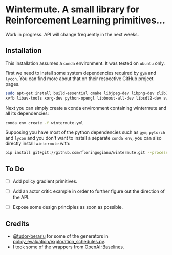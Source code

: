 # Wintermute. A small library for Reinforcement Learning primitives...


Work in progress. API will change frequently in the next weeks.

## Installation

This installation assumes a `conda` environment. It was tested on `ubuntu`
only.

First we need to install some system dependencies required by `gym` and
`lycon`. You can find more about that on their respective GitHub project pages.

```bash
sudo apt-get install build-essential cmake libjpeg-dev libpng-dev zlib1g-dev
xvfb libav-tools xorg-dev python-opengl libboost-all-dev libsdl2-dev swig
```

Next you can simply create a conda environment containing wintermute and all
its dependencies:
```bash
conda env create -f wintermute.yml
```

Supposing you have most of the python dependencies such as `gym`, `pytorch` and `lycon`
and you don't want to install a separate `conda env`, you can also directly install 
`wintermute` with: 
```bash 
pip install git+git://github.com/floringogianu/wintermute.git --process-dependency-links
```

## To Do

- [ ] Add policy gradient primitives.
- [ ] Add an actor critic example in order to further figure out the direction
  of the API.
- [ ] Expose some design principles as soon as possible.


## Credits

- [@tudor-berariu](https://github.com/tudor-berariu) for some of the generators
  in
  [policy_evaluation/exploration_schedules.py](https://github.com/floringogianu/wintermute/blob/master/policy_evaluation/exploration_schedules.py).
- I took some of the wrappers from [OpenAI-Baselines](https://github.com/openai/baselines/blob/master/baselines/common/atari_wrappers.py).
